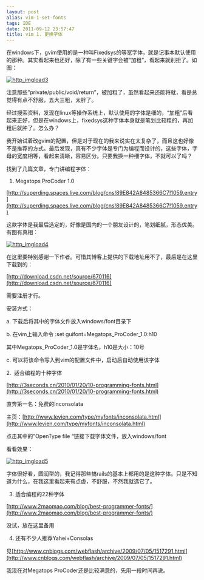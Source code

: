 ```yaml
---
layout: post
alias: vim-1-set-fonts
tags: IDE
date: 2011-09-12 23:57:47
title: vim 1. 更换字体
---
```


在windows下，gvim使用的是一种叫Fixedsys的等宽字体，就是记事本默认使用的那种。其实看起来也还好，除了有一些关键字会被“加粗”，看起来就别扭了。如图：

[![http_imgload3](http://freewind.me/wp-content/uploads/2011/09/http_imgload3_thumb.jpg "http_imgload3")](http://freewind.me/wp-content/uploads/2011/09/http_imgload3.jpg)

注意那些&#8221;private/public/void/return&#8221;，被加粗了，虽然看起来还能将就，看是总觉得有点不舒服，五大三粗，太胖了。<span id="more-33"></span>

经过搜索资料，发现在linux等操作系统上，默认使用的字体是细的，“加粗”后看起来正好，但是在windows上，fixedsys这种字体本身就是笔划比较粗的，再加粗后就肿了。怎么办？

我开始试着改gvim的配置，但是对于现在的我来说实在太复杂了，而且这也好像不是推荐的方式。最后发现，真有不少字体是专门为编程而设计的，这些字体，字母的宽度相等，看起来清晰，容易区分。只要我换一种细字体，不就可以了吗？

找到了几篇文章，专门讲编程字体：

1. Megatops ProCoder 1.0

[http://superding.spaces.live.com/blog/cns!89E842A8485366C7!1059.entry](http://superding.spaces.live.com/blog/cns!89E842A8485366C7!1059.entry)

这款字体是我最后选定的，好像是国内的一个朋友设计的，笔划细腻，形态优美。有图有真相：

[![http_imgload4](http://freewind.me/wp-content/uploads/2011/09/http_imgload4_thumb.jpg "http_imgload4")](http://freewind.me/wp-content/uploads/2011/09/http_imgload4.jpg)

在这里要特别感谢一下作者。可惜其博客上提供的下载地址用不了，最后是在这里下载到的：

[http://download.csdn.net/source/670116](http://download.csdn.net/source/670116)

需要注册才行。

安装方式：

a. 下载后将其中的字体文件放入windows/font目录下

b. 在vim上输入命令 :set guifont=Megatops_ProCoder_1.0:h10

其中Megatops_ProCoder_1.0是字体名，h10是大小：10号

c. 可以将该命令写入到vim的配置文件中，启动后自动使用该字体

2.  适合编程的十种字体

[http://3seconds.cn/2010/01/20/10-programming-fonts.html](http://3seconds.cn/2010/01/20/10-programming-fonts.html)

直奔第一名：免费的Inconsolata

主页：[http://www.levien.com/type/myfonts/inconsolata.html](http://www.levien.com/type/myfonts/inconsolata.html)

点击其中的&#8221;OpenType file &#8220;链接下载字体文件，放入windows/font

看看效果：

[![http_imgload5](http://freewind.me/wp-content/uploads/2011/09/http_imgload5_thumb.jpg "http_imgload5")](http://freewind.me/wp-content/uploads/2011/09/http_imgload5.jpg)

字体很好看，圆润型的，我记得那些搞rails的基本上都用的是这种字体。只是不知道为什么，在我这里看起来有点虚，不舒服，不然我就选它了。

3. 适合编程的22种字体

[http://www.2maomao.com/blog/best-programmer-fonts/](http://www.2maomao.com/blog/best-programmer-fonts/)

没试，放在这里备用

4. 还有不少人推荐Yahei+Consolas

见[http://www.cnblogs.com/webflash/archive/2009/07/05/1517291.html](http://www.cnblogs.com/webflash/archive/2009/07/05/1517291.html)

我现在对Megatops ProCoder还是比较满意的，先用一段时间再说。

